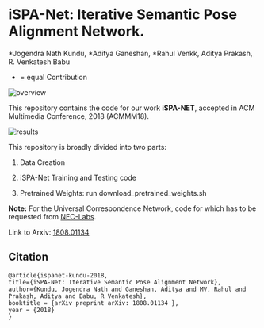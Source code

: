 # iSPA-Net: Iterative Semantic Pose Alignment Network.

*Jogendra Nath Kundu, *Aditya Ganeshan, *Rahul Venkk, Aditya Prakash, R. Venkatesh Babu

* = equal Contribution


![overview](misc/acmmm.png)


This repository contains the code for our work **iSPA-NET**, accepted in ACM Multimedia Conference, 2018 (ACMMM18).

![results](misc/acmmm_results.png)


This repository is broadly divided into two parts:

1) Data Creation

2) iSPA-Net Training and Testing code

3) Pretrained Weights: run download\_pretrained\_weights.sh


**Note:** For the Universal Correspondence Network, code for which has to be requested from [NEC-Labs](http://www.nec-labs.com/~mas/UCN/).

Link to Arxiv: [1808.01134](https://arxiv.org/abs/1808.01134)

## Citation
```
@article{ispanet-kundu-2018,
title={iSPA-Net: Iterative Semantic Pose Alignment Network},
author={Kundu, Jogendra Nath and Ganeshan, Aditya and MV, Rahul and Prakash, Aditya and Babu, R Venkatesh},
booktitle = {arXiv preprint arXiv: 1808.01134 },
year = {2018}
}
```


 
